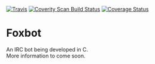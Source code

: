 [![Travis](https://img.shields.io/travis/staticfox/foxbot.svg?label=Travis-CI)](https://travis-ci.org/staticfox/foxbot)
[![Coverity Scan Build Status](https://scan.coverity.com/projects/8705/badge.svg)](https://scan.coverity.com/projects/staticfox-foxbot)
[![Coverage Status](https://coveralls.io/repos/github/staticfox/foxbot/badge.svg)](https://coveralls.io/github/staticfox/foxbot)
# Foxbot
An IRC bot being developed in C.  
More information to come soon.
